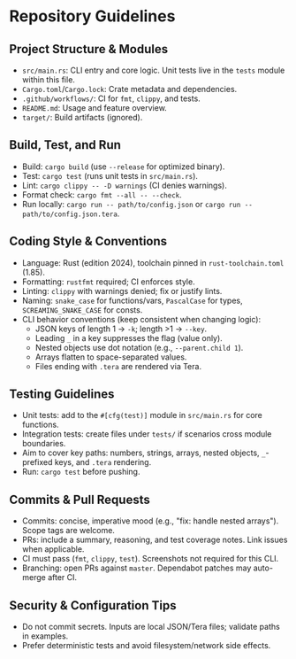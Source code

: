 # Repository Guidelines

## Project Structure & Modules
- `src/main.rs`: CLI entry and core logic. Unit tests live in the `tests` module within this file.
- `Cargo.toml`/`Cargo.lock`: Crate metadata and dependencies.
- `.github/workflows/`: CI for `fmt`, `clippy`, and tests.
- `README.md`: Usage and feature overview.
- `target/`: Build artifacts (ignored).

## Build, Test, and Run
- Build: `cargo build` (use `--release` for optimized binary).
- Test: `cargo test` (runs unit tests in `src/main.rs`).
- Lint: `cargo clippy -- -D warnings` (CI denies warnings).
- Format check: `cargo fmt --all -- --check`.
- Run locally: `cargo run -- path/to/config.json` or `cargo run -- path/to/config.json.tera`.

## Coding Style & Conventions
- Language: Rust (edition 2024), toolchain pinned in `rust-toolchain.toml` (1.85).
- Formatting: `rustfmt` required; CI enforces style.
- Linting: `clippy` with warnings denied; fix or justify lints.
- Naming: `snake_case` for functions/vars, `PascalCase` for types, `SCREAMING_SNAKE_CASE` for consts.
- CLI behavior conventions (keep consistent when changing logic):
  - JSON keys of length 1 → `-k`; length >1 → `--key`.
  - Leading `_` in a key suppresses the flag (value only).
  - Nested objects use dot notation (e.g., `--parent.child 1`).
  - Arrays flatten to space-separated values.
  - Files ending with `.tera` are rendered via Tera.

## Testing Guidelines
- Unit tests: add to the `#[cfg(test)]` module in `src/main.rs` for core functions.
- Integration tests: create files under `tests/` if scenarios cross module boundaries.
- Aim to cover key paths: numbers, strings, arrays, nested objects, `_`-prefixed keys, and `.tera` rendering.
- Run: `cargo test` before pushing.

## Commits & Pull Requests
- Commits: concise, imperative mood (e.g., "fix: handle nested arrays"). Scope tags are welcome.
- PRs: include a summary, reasoning, and test coverage notes. Link issues when applicable.
- CI must pass (`fmt`, `clippy`, `test`). Screenshots not required for this CLI.
- Branching: open PRs against `master`. Dependabot patches may auto-merge after CI.

## Security & Configuration Tips
- Do not commit secrets. Inputs are local JSON/Tera files; validate paths in examples.
- Prefer deterministic tests and avoid filesystem/network side effects.
